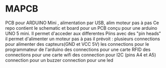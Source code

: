 # MAPCB
PCB pour ARDUINO Mini , alimentation par USB, alim moteur pas à pas
Ce repo contient le schematic et board pour un PCB conçu pour une arduino UNO 5 mini.
Il permet d'acceder aux differentes Piins avec des "pin heads" 
il permet d'alimenter un moteur pas à pas 
il prévoit :
plusieurs connections pour alimenter des capteurs(GND et VCC 5V)
les connections pour le programmateur de l'arduino
des connections pour une carte RFID 
des connections pour une carte wifi
des connection pour I2C (pins A4 et A5)
connection pour un  buzzer
connection pour une led 
  
